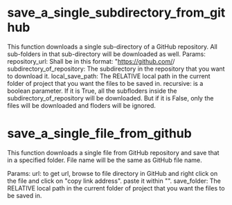 # save_a_single_subdirectory_from_github
This function downloads a single sub-directory of a GitHub repository. All sub-folders in that sub-directory will be downloaded as well.
Params:
        repository_url: Shall be in this format: "https://github.com/<username>/<repository>
        subdirectory_of_repository: The subdirectory in the repository that you want to download it.
        local_save_path: The RELATIVE local path in the current folder of project that you want the files to be saved in.
        recursive: is a boolean parameter. If it is True, all the subfloders inside the subdirectory_of_repository will be downloaded. 
                   But if it is False, only the files will be downloaded and floders will be ignored.  

# save_a_single_file_from_github
This function downloads a single file from GitHub repository and save that in a specified folder.
File name will be the same as GitHub file name.

Params:
        url: to get url, browse to file directory in GitHub and right click on the file and click on "copy link address". paste it within "".
        save_folder: The RELATIVE local path in the current folder of project that you want the files to be saved in.
